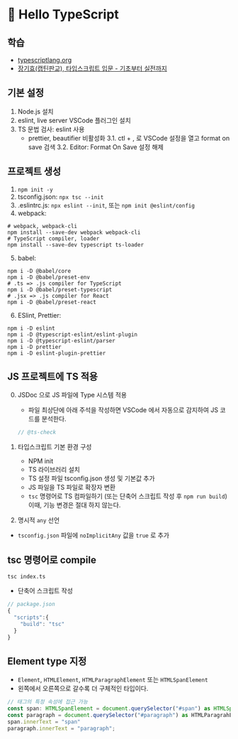 # 🚀 Hello TypeScript

## 학습

- [typescriptlang.org](https://www.typescriptlang.org/)
- [장기효(캡틴판교), 타입스크립트 입문 - 기초부터 실전까지](https://www.inflearn.com/course/%ED%83%80%EC%9E%85%EC%8A%A4%ED%81%AC%EB%A6%BD%ED%8A%B8-%EC%9E%85%EB%AC%B8)

## 기본 설정

1. Node.js 설치
2. eslint, live server VSCode 플러그인 설치
3. TS 문법 검사: eslint 사용
   - prettier, beautifier 비활성화
     3.1. ctl + , 로 VSCode 설정을 열고 format on save 검색
     3.2. Editor: Format On Save 설정 해제

## 프로젝트 생성

1. `npm init -y`
2. tsconfig.json: `npx tsc --init`
3. .eslintrc.js: `npx eslint --init`, 또는 `npm init @eslint/config`
4. webpack:

```shell
# webpack, webpack-cli
npm install --save-dev webpack webpack-cli
# TypeScript compiler, loader
npm install --save-dev typescript ts-loader
```

5. babel:

```shell
npm i -D @babel/core
npm i -D @babel/preset-env
# .ts => .js compiler for TypeScript
npm i -D @babel/preset-typescript
# .jsx => .js compiler for React
npm i -D @babel/preset-react
```

6. ESlint, Prettier:

```shell
npm i -D eslint
npm i -D @typescript-eslint/eslint-plugin
npm i -D @typescript-eslint/parser
npm i -D prettier
npm i -D eslint-plugin-prettier
```

## JS 프로젝트에 TS 적용

0. JSDoc 으로 JS 파일에 Type 시스템 적용

   - 파일 최상단에 아래 주석을 작성하면 VSCode 에서 자동으로 감지하여 JS 코드를 분석한다.

   ```js
   // @ts-check
   ```

1. 타입스크립트 기본 환경 구성

   - NPM init
   - TS 라이브러리 설치
   - TS 설정 파일 tsconfig.json 생성 및 기본값 추가
   - JS 파일을 TS 파일로 확장자 변환
   - `tsc` 명령어로 TS 컴파일하기
     (또는 단축어 스크립트 작성 후 `npm run build`)
     이때, 기능 변경은 절대 하지 않는다.

2. 명시적 `any` 선언

- `tsconfig.json` 파일에 `noImplicitAny` 값을 `true` 로 추가

## tsc 명령어로 compile

```shell
tsc index.ts
```

- 단축어 스크립트 작성

```js
// package.json
{
  "scripts":{
    "build": "tsc"
  }
}
```

## Element type 지정

- `Element`, `HTMLElement`, `HTMLParagraphElement` 또는 `HTMLSpanElement`
- 왼쪽에서 오른쪽으로 갈수록 더 구체적인 타입이다.

```js
// 태그의 특정 속성에 접근 가능
const span: HTMLSpanElement = document.querySelector("#span") as HTMLSpanElement;
const paragraph = document.querySelector("#paragraph") as HTMLParagrahElement;
span.innerText = "span"
paragraph.innerText = "paragraph";
```
